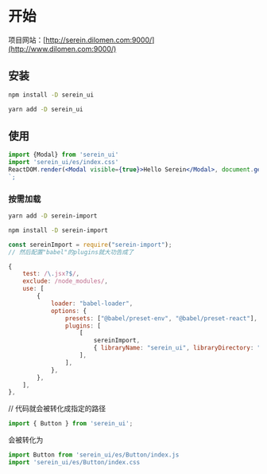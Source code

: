 # 开始

项目网站：[http://serein.dilomen.com:9000/](http://www.dilomen.com:9000/)

## 安装

```bash
npm install -D serein_ui
```

```bash
yarn add -D serein_ui
```

## 使用

```jsx
import {Modal} from 'serein_ui'
import 'serein_ui/es/index.css'
ReactDOM.render(<Modal visible={true}>Hello Serein</Modal>, document.getElementById('root'))
`;
```

### 按需加载

```bash
yarn add -D serein-import
```

```bash
npm install -D serein-import
```

```js
const sereinImport = require("serein-import");
// 然后配置"babel"的plugins就大功告成了

{
    test: /\.jsx?$/,
    exclude: /node_modules/,
    use: [
        {
            loader: "babel-loader",
            options: {
                presets: ["@babel/preset-env", "@babel/preset-react"],
                plugins: [
                    [
                        sereinImport,
                        { libraryName: "serein_ui", libraryDirectory: "es"},
                    ],
                ],
            },
        },
    ],
},
```

// 代码就会被转化成指定的路径

```js
import { Button } from 'serein_ui';
```

会被转化为

```js
import Button from 'serein_ui/es/Button/index.js
import 'serein_ui/es/Button/index.css
```
